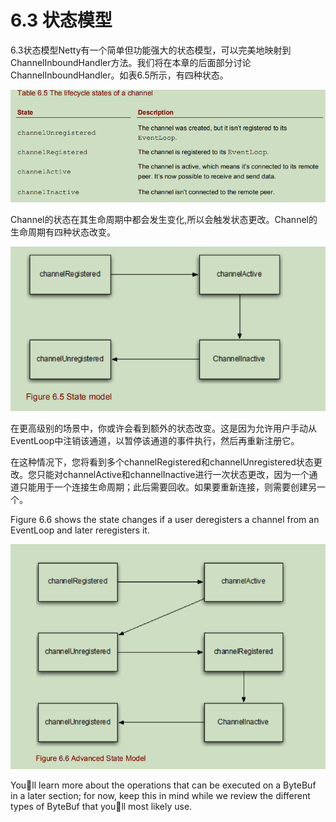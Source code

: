 # 6.3 状态模型

6.3状态模型Netty有一个简单但功能强大的状态模型，可以完美地映射到ChannelInboundHandler方法。我们将在本章的后面部分讨论ChannelInboundHandler。如表6.5所示，有四种状态。

![](../.gitbook/assets/image%20%2850%29.png)

Channel的状态在其生命周期中都会发生变化,所以会触发状态更改。Channel的生命周期有四种状态改变。

![](../.gitbook/assets/image%20%2854%29.png)

在更高级别的场景中，你或许会看到额外的状态改变。这是因为允许用户手动从EventLoop中注销该通道，以暂停该通道的事件执行，然后再重新注册它。

在这种情况下，您将看到多个channelRegistered和channelUnregistered状态更改。您只能对channelActive和channelInactive进行一次状态更改，因为一个通道只能用于一个连接生命周期；此后需要回收。如果要重新连接，则需要创建另一个。

Figure 6.6 shows the state changes if a user deregisters a channel from an EventLoop and later reregisters it.

![](../.gitbook/assets/image%20%2855%29.png)

Youll learn more about the operations that can be executed on a ByteBuf in a later section; for now, keep this in mind while we review the different types of ByteBuf that youll most likely use.



